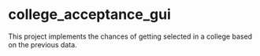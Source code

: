 # college_acceptance_gui
This project implements the chances of getting selected in a college based on the previous data.
